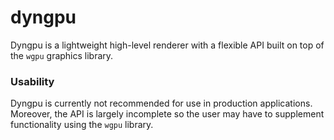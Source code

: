 # dyngpu

Dyngpu is a lightweight high-level renderer with a flexible API built on top of the `wgpu` graphics library.

### Usability

Dyngpu is currently not recommended for use in production applications. Moreover, the API is largely incomplete so the
user may have to supplement functionality using the `wgpu` library.